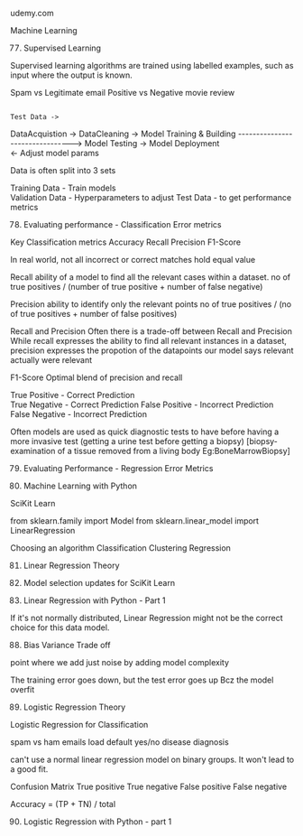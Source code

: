udemy.com 

Machine Learning 

77. Supervised Learning 

Supervised learning algorithms are trained using labelled examples,
such as input where the output is known.

Spam vs Legitimate email 
Positive vs Negative movie review 

                                                                        Test Data ->
DataAcquistion -> DataCleaning -> Model Training & Building --------------------------------> Model Testing -> Model Deployment    
                                                                  <- Adjust model params

Data is often split into 3 sets 

Training Data       -   Train models  
Validation Data     -   Hyperparameters to adjust 
Test Data           -   to get performance metrics 


78. Evaluating performance - Classification Error metrics 

Key Classification metrics 
Accuracy 
Recall 
Precision 
F1-Score 

In real world,
not all incorrect or correct matches hold equal value 

Recall 
ability of a model to find all the relevant cases within a dataset.
no of true positives / (number of true positive + number of false negative)

Precision 
ability to identify only the relevant points 
no of true positives / (no of true positives + number of false positives)

Recall and Precision 
Often there is a trade-off between Recall and Precision 
While 
recall expresses the ability to find all relevant instances in a dataset,
precision expresses the propotion of the datapoints our model says relevant actually were relevant 

F1-Score 
Optimal blend of precision and recall 

True  Positive   - Correct   Prediction  
True  Negative   - Correct   Prediction 
False Positive   - Incorrect Prediction 
False Negative   - Incorrect Prediction 

Often models are used as quick diagnostic tests to have before having a more invasive test 
(getting a urine test before getting a biopsy)      [biopsy-examination of a tissue removed from a living body Eg:BoneMarrowBiopsy]

79. Evaluating Performance - Regression Error Metrics 

80. Machine Learning with Python 

SciKit Learn 

from sklearn.family import Model 
from sklearn.linear_model import LinearRegression 

Choosing an algorithm 
Classification 
Clustering 
Regression 

81. Linear Regression Theory 

82. Model selection updates for SciKit Learn 

83. Linear Regression with Python - Part 1 


If it's not normally distributed,
Linear Regression might not be the correct choice for this data model.


88. Bias Variance Trade off 

point where we add just noise 
by adding model complexity 

The  training error goes down, but the test error goes up 
Bcz the model overfit 

89. Logistic Regression Theory 

Logistic Regression for Classification 

spam vs ham emails 
load default yes/no 
disease diagnosis 

can't use a normal linear regression model on binary groups.
It won't lead to a good fit.

Confusion Matrix 
True positive 
True negative 
False positive 
False negative 

Accuracy = (TP + TN) / total 

90. Logistic Regression with Python - part 1 


